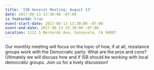 ```yaml
---
title: 'ISB General Meeting: August 13'
date: 2017-08-13 13:30:00 -07:00
is featured: true
event-start-date: 2017-08-13 13:30:00 -07:00
event-end-date: 2017-08-13 15:30:00 -07:00
Location: 1112 S Bernardo Ave, Sunnyvale, CA 94087
---
```


Our monthly meeting will focus on the topic of how, if at all, resistance groups work with the Democratic party. What are the pros and cons? Ultimately we will discuss how and if ISB should be working with local democratic groups. Join us for a lively discussion!
